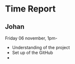 # Time Report

## Johan

Friday 06 november, 1pm- </br>
* Understanding of the project
* Set up of the GitHub
*
